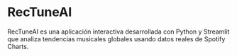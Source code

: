 # RecTuneAI
RecTuneAI es una aplicación interactiva desarrollada con Python y Streamlit que analiza tendencias musicales globales usando datos reales de Spotify Charts.
